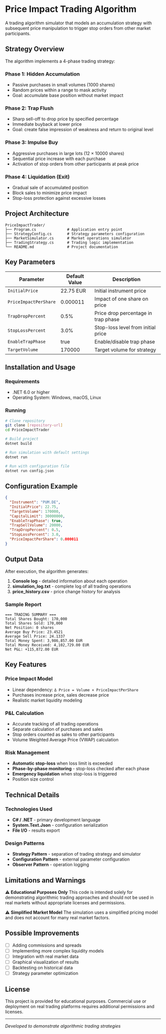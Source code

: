 # Price Impact Trading Algorithm

A trading algorithm simulator that models an accumulation strategy with subsequent price manipulation to trigger stop orders from other market participants.

## Strategy Overview

The algorithm implements a 4-phase trading strategy:

### Phase 1: Hidden Accumulation
- Passive purchases in small volumes (1000 shares)
- Random prices within a range to mask activity
- Goal: accumulate base position without market impact

### Phase 2: Trap Flush
- Sharp sell-off to drop price by specified percentage
- Immediate buyback at lower price
- Goal: create false impression of weakness and return to original level

### Phase 3: Impulse Buy
- Aggressive purchases in large lots (12 × 10000 shares)
- Sequential price increase with each purchase
- Activation of stop orders from other participants at peak price

### Phase 4: Liquidation (Exit)
- Gradual sale of accumulated position
- Block sales to minimize price impact
- Stop-loss protection against excessive losses

## Project Architecture

```
PriceImpactTrader/
├── Program.cs              # Application entry point
├── StrategyConfig.cs       # Strategy parameters configuration
├── MarketSimulator.cs      # Market operations simulator
├── TradingStrategy.cs      # Trading logic implementation
└── README.md               # Project documentation
```

## Key Parameters

| Parameter | Default Value | Description |
|-----------|---------------|-------------|
| `InitialPrice` | 22.75 EUR | Initial instrument price |
| `PriceImpactPerShare` | 0.000011 | Impact of one share on price |
| `TrapDropPercent` | 0.5% | Price drop percentage in trap phase |
| `StopLossPercent` | 3.0% | Stop-loss level from initial price |
| `EnableTrapPhase` | true | Enable/disable trap phase |
| `TargetVolume` | 170000 | Target volume for strategy |

## Installation and Usage

### Requirements
- .NET 6.0 or higher
- Operating System: Windows, macOS, Linux

### Running
```bash
# Clone repository
git clone [repository-url]
cd PriceImpactTrader

# Build project
dotnet build

# Run simulation with default settings
dotnet run

# Run with configuration file
dotnet run config.json
```

## Configuration Example

```json
{
  "Instrument": "PUM.DE",
  "InitialPrice": 22.75,
  "TargetVolume": 170000,
  "CapitalLimit": 30000000,
  "EnableTrapPhase": true,
  "TrapSellVolume": 20000,
  "TrapDropPercent": 0.5,
  "StopLossPercent": 3.0,
  "PriceImpactPerShare": 0.000011
}
```

## Output Data

After execution, the algorithm generates:

1. **Console log** - detailed information about each operation
2. **simulation_log.txt** - complete log of all trading operations
3. **price_history.csv** - price change history for analysis

### Sample Report
```
=== TRADING SUMMARY ===
Total Shares Bought: 170,000
Total Shares Sold: 170,000
Net Position: 0 shares
Average Buy Price: 23.4521
Average Sell Price: 24.1337
Total Money Spent: 3,986,857.00 EUR
Total Money Received: 4,102,729.00 EUR
Net P&L: +115,872.00 EUR
```

## Key Features

### Price Impact Model
- Linear dependency: `Δ Price = Volume × PriceImpactPerShare`
- Purchases increase price, sales decrease price
- Realistic market liquidity modeling

### P&L Calculation
- Accurate tracking of all trading operations
- Separate calculation of purchases and sales
- Stop orders counted as sales to other participants
- Volume Weighted Average Price (VWAP) calculation

### Risk Management
- **Automatic stop-loss** when loss limit is exceeded
- **Phase-by-phase monitoring** - stop-loss checked after each phase
- **Emergency liquidation** when stop-loss is triggered
- Position size control

## Technical Details

### Technologies Used
- **C# / .NET** - primary development language
- **System.Text.Json** - configuration serialization
- **File I/O** - results export

### Design Patterns
- **Strategy Pattern** - separation of trading strategy and simulator
- **Configuration Pattern** - external parameter configuration
- **Observer Pattern** - operation logging

## Limitations and Warnings

⚠️ **Educational Purposes Only**
This code is intended solely for demonstrating algorithmic trading approaches and should not be used in real markets without appropriate licenses and permissions.

⚠️ **Simplified Market Model**
The simulation uses a simplified pricing model and does not account for many real market factors.

## Possible Improvements

- [ ] Adding commissions and spreads
- [ ] Implementing more complex liquidity models
- [ ] Integration with real market data
- [ ] Graphical visualization of results
- [ ] Backtesting on historical data
- [ ] Strategy parameter optimization

## License

This project is provided for educational purposes. Commercial use or deployment on real trading platforms requires additional permissions and licenses.

---

*Developed to demonstrate algorithmic trading strategies*